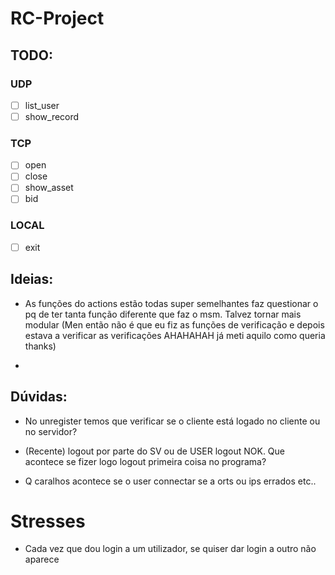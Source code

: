 # RC-Project

## TODO:

### UDP

- [ ] list_user
- [ ] show_record

### TCP

- [ ] open
- [ ] close
- [ ] show_asset
- [ ] bid

### LOCAL

- [ ] exit

## Ideias:

- As funções do actions estão todas super semelhantes faz questionar o pq de ter tanta função diferente que faz o msm. Talvez tornar mais modular
  (Men então não é que eu fiz as funções de verificação e depois estava a verificar as verificações AHAHAHAH já meti aquilo como queria thanks)

-

## Dúvidas:

- No unregister temos que verificar se o cliente está logado no cliente ou no servidor?

- (Recente) logout por parte do SV ou de USER logout NOK. Que acontece se fizer logo logout primeira coisa no programa?

- Q caralhos acontece se o user connectar se a orts ou ips errados etc..

# Stresses

- Cada vez que dou login a um utilizador, se quiser dar login a outro não aparece

